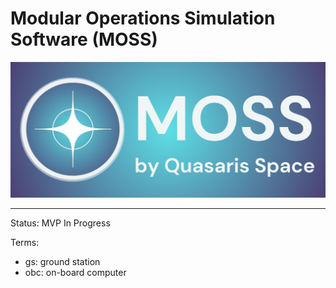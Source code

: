 # Modular Operations Simulation Software (MOSS)

<div align="center">
    <img src="docs/assets/MOSS_QuasarisSpace_Logo.png" alt="MOSS Logo"/>
</div>

---

Status: MVP In Progress

Terms:
- gs: ground station
- obc: on-board computer